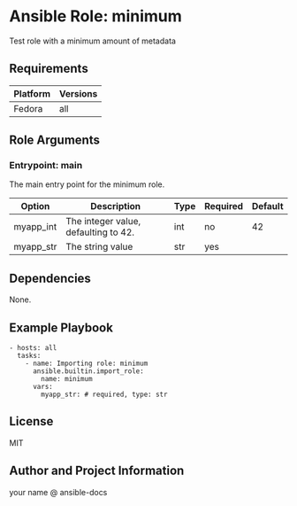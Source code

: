 <!-- BEGIN_ANSIBLE_DOCS -->
# Ansible Role: minimum
Test role with a minimum amount of metadata


## Requirements

| Platform | Versions |
| -------- | -------- |
| Fedora | all |

## Role Arguments


### Entrypoint: main

The main entry point for the minimum role.

|Option|Description|Type|Required|Default|
|---|---|---|---|---|
| myapp_int | The integer value, defaulting to 42. | int | no | 42 |
| myapp_str | The string value | str | yes |  |



## Dependencies
None.

## Example Playbook

```
- hosts: all
  tasks:
    - name: Importing role: minimum
      ansible.builtin.import_role:
        name: minimum
      vars:
        myapp_str: # required, type: str
```

## License

MIT

## Author and Project Information
your name @ ansible-docs

<!-- END_ANSIBLE_DOCS -->
